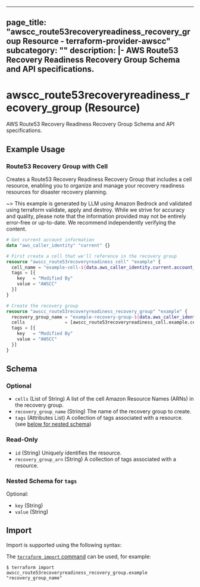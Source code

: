 
---
page_title: "awscc_route53recoveryreadiness_recovery_group Resource - terraform-provider-awscc"
subcategory: ""
description: |-
  AWS Route53 Recovery Readiness Recovery Group Schema and API specifications.
---

# awscc_route53recoveryreadiness_recovery_group (Resource)

AWS Route53 Recovery Readiness Recovery Group Schema and API specifications.

## Example Usage

### Route53 Recovery Group with Cell

Creates a Route53 Recovery Readiness Recovery Group that includes a cell resource, enabling you to organize and manage your recovery readiness resources for disaster recovery planning.

~> This example is generated by LLM using Amazon Bedrock and validated using terraform validate, apply and destroy. While we strive for accuracy and quality, please note that the information provided may not be entirely error-free or up-to-date. We recommend independently verifying the content.

```terraform
# Get current account information
data "aws_caller_identity" "current" {}

# First create a cell that we'll reference in the recovery group
resource "awscc_route53recoveryreadiness_cell" "example" {
  cell_name = "example-cell-${data.aws_caller_identity.current.account_id}"
  tags = [{
    key   = "Modified By"
    value = "AWSCC"
  }]
}

# Create the recovery group
resource "awscc_route53recoveryreadiness_recovery_group" "example" {
  recovery_group_name = "example-recovery-group-${data.aws_caller_identity.current.account_id}"
  cells               = [awscc_route53recoveryreadiness_cell.example.cell_arn]
  tags = [{
    key   = "Modified By"
    value = "AWSCC"
  }]
}
```

<!-- schema generated by tfplugindocs -->
## Schema

### Optional

- `cells` (List of String) A list of the cell Amazon Resource Names (ARNs) in the recovery group.
- `recovery_group_name` (String) The name of the recovery group to create.
- `tags` (Attributes List) A collection of tags associated with a resource. (see [below for nested schema](#nestedatt--tags))

### Read-Only

- `id` (String) Uniquely identifies the resource.
- `recovery_group_arn` (String) A collection of tags associated with a resource.

<a id="nestedatt--tags"></a>
### Nested Schema for `tags`

Optional:

- `key` (String)
- `value` (String)

## Import

Import is supported using the following syntax:

The [`terraform import` command](https://developer.hashicorp.com/terraform/cli/commands/import) can be used, for example:

```shell
$ terraform import awscc_route53recoveryreadiness_recovery_group.example "recovery_group_name"
```

